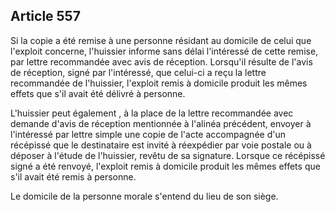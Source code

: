 Article 557
----
Si la copie a été remise à une personne résidant au domicile de celui que
l'exploit concerne, l'huissier informe sans délai l'intéressé de cette remise,
par lettre recommandée avec avis de réception. Lorsqu'il résulte de l'avis de
réception, signé par l'intéressé, que celui-ci a reçu la lettre recommandée de
l'huissier, l'exploit remis à domicile produit les mêmes effets que s'il avait
été délivré à personne.

L'huissier peut également , à la place de la lettre recommandée avec demande
d'avis de réception mentionnée à l'alinéa précédent, envoyer à l'intéressé par
lettre simple une copie de l'acte accompagnée d'un récépissé que le destinataire
est invité à réexpédier par voie postale ou à déposer à l'étude de l'huissier,
revêtu de sa signature. Lorsque ce récépissé signé a été renvoyé, l'exploit
remis à domicile produit les mêmes effets que s'il avait été remis à personne.

Le domicile de la personne morale s'entend du lieu de son siège.
